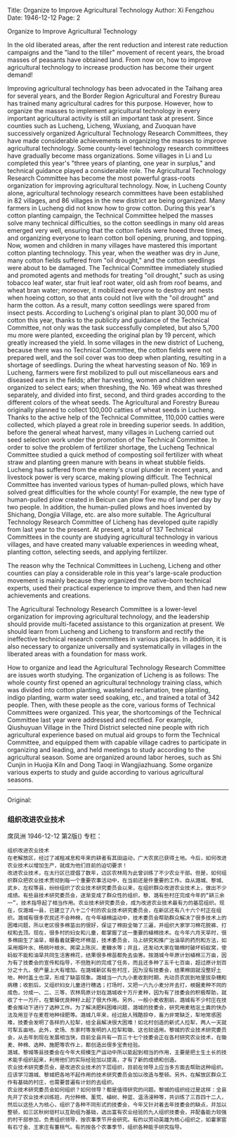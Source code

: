 Title: Organize to Improve Agricultural Technology
Author: Xi Fengzhou
Date: 1946-12-12
Page: 2

Organize to Improve Agricultural Technology

In the old liberated areas, after the rent reduction and interest rate reduction campaigns and the "land to the tiller" movement of recent years, the broad masses of peasants have obtained land. From now on, how to improve agricultural technology to increase production has become their urgent demand!

Improving agricultural technology has been advocated in the Taihang area for several years, and the Border Region Agricultural and Forestry Bureau has trained many agricultural cadres for this purpose. However, how to organize the masses to implement agricultural technology in every important agricultural activity is still an important task at present. Since counties such as Lucheng, Licheng, Wuxiang, and Zuoquan have successively organized Agricultural Technology Research Committees, they have made considerable achievements in organizing the masses to improve agricultural technology. Some county-level technology research committees have gradually become mass organizations. Some villages in Li and Lu completed this year's "three years of planting, one year in surplus," and technical guidance played a considerable role. The Agricultural Technology Research Committee has become the most powerful grass-roots organization for improving agricultural technology. Now, in Lucheng County alone, agricultural technology research committees have been established in 82 villages, and 86 villages in the new district are being organized. Many farmers in Lucheng did not know how to grow cotton. During this year's cotton planting campaign, the Technical Committee helped the masses solve many technical difficulties, so the cotton seedlings in many old areas emerged very well, ensuring that the cotton fields were hoeed three times, and organizing everyone to learn cotton boll opening, pruning, and topping. Now, women and children in many villages have mastered this important cotton planting technology. This year, when the weather was dry in June, many cotton fields suffered from "oil drought," and the cotton seedlings were about to be damaged. The Technical Committee immediately studied and promoted agents and methods for treating "oil drought," such as using tobacco leaf water, star fruit leaf root water, old ash from roof beams, and wheat bran water; moreover, it mobilized everyone to destroy ant nests when hoeing cotton, so that ants could not live with the "oil drought" and harm the cotton. As a result, many cotton seedlings were spared from insect pests. According to Lucheng's original plan to plant 30,000 mu of cotton this year, thanks to the publicity and guidance of the Technical Committee, not only was the task successfully completed, but also 5,700 mu more were planted, exceeding the original plan by 19 percent, which greatly increased the yield. In some villages in the new district of Lucheng, because there was no Technical Committee, the cotton fields were not prepared well, and the soil cover was too deep when planting, resulting in a shortage of seedlings. During the wheat harvesting season of No. 169 in Lucheng, farmers were first mobilized to pull out miscellaneous ears and diseased ears in the fields; after harvesting, women and children were organized to select ears; when threshing, the No. 169 wheat was threshed separately, and divided into first, second, and third grades according to the different colors of the wheat seeds. The Agricultural and Forestry Bureau originally planned to collect 100,000 catties of wheat seeds in Lucheng. Thanks to the active help of the Technical Committee, 110,000 catties were collected, which played a great role in breeding superior seeds. In addition, before the general wheat harvest, many villages in Lucheng carried out seed selection work under the promotion of the Technical Committee. In order to solve the problem of fertilizer shortage, the Lucheng Technical Committee studied a quick method of composting soil fertilizer with wheat straw and planting green manure with beans in wheat stubble fields. Lucheng has suffered from the enemy's cruel plunder in recent years, and livestock power is very scarce, making plowing difficult. The Technical Committee has invented various types of human-pulled plows, which have solved great difficulties for the whole county! For example, the new type of human-pulled plow created in Beicun can plow five mu of land per day by two people. In addition, the human-pulled plows and hoes invented by Shichang, Dongjia Village, etc. are also more suitable. The Agricultural Technology Research Committee of Licheng has developed quite rapidly from last year to the present. At present, a total of 137 Technical Committees in the county are studying agricultural technology in various villages, and have created many valuable experiences in weeding wheat, planting cotton, selecting seeds, and applying fertilizer.

The reason why the Technical Committees in Lucheng, Licheng and other counties can play a considerable role in this year's large-scale production movement is mainly because they organized the native-born technical experts, used their practical experience to improve them, and then had new achievements and creations.

The Agricultural Technology Research Committee is a lower-level organization for improving agricultural technology, and the leadership should provide multi-faceted assistance to this organization at present. We should learn from Lucheng and Licheng to transform and rectify the ineffective technical research committees in various places. In addition, it is also necessary to organize universally and systematically in villages in the liberated areas with a foundation for mass work.

How to organize and lead the Agricultural Technology Research Committee are issues worth studying. The organization of Licheng is as follows: The whole county first opened an agricultural technology training class, which was divided into cotton planting, wasteland reclamation, tree planting, indigo planting, warm water seed soaking, etc., and trained a total of 342 people. Then, with these people as the core, various forms of Technical Committees were organized. This year, the shortcomings of the Technical Committee last year were addressed and rectified. For example, Qiushuyuan Village in the Third District selected nine people with rich agricultural experience based on mutual aid groups to form the Technical Committee, and equipped them with capable village cadres to participate in organizing and leading, and held meetings to study according to the agricultural season. Some are organized around labor heroes, such as Shi Cunjin in Huojia Kiln and Dong Taoqi in Wangjiazhuang. Some organize various experts to study and guide according to various agricultural seasons.



<hr /> 

Original: 


### 组织改进农业技术
席凤洲
1946-12-12
第2版()
专栏：

    组织改进农业技术
    在老解放区，经过了减租减息和年来的耕者有其田运动，广大农民已获得土地。今后，如何改进农业技术以增加生产，就成为他们目前的迫切要求！
    改进农业技术，在太行区已提倡了数年，边区农林局为此曾训练了不少农业干部。但是，如何组织群众把农业技术贯彻到每一个重要农事活动中，在当前还是件重要的工作。自从潞城、黎城、武乡、左权等县，纷纷组织了农业技术研究委员会以来，在组织群众改进农业技术上，做出不少成绩。有些县技术研究委员会，逐渐变成了群众性的组织，黎、潞有些村庄完成今年的“耕三余一”，技术指导起了相当作用。农业技术研究委员会，成为改进农业技术最有力的基层组织。现在，仅潞城一县，已建立了八十二个村的农业技术研究委员会，在新区还有八十六个村正在组织。潞城有很多农民还不会种棉，在今年植棉运动中，技术委员会帮助群众解决了很多技术上的困难问题，所以老区很多棉苗出的很好，保证了棉田全锄了三遍，并组织大家学习棉花脱裤、打杈和去顶。现在，很多村的妇女和儿童，都掌握了这一重要的植棉技术。在今年六月天旱时，很多棉田生了油旱，眼看着就要吃坏棉苗，技术委员会，马上研究和推广治油旱的药剂和方法，如采用烟叶水、杨桃叶根水、房梁上陈灰、麦糠水等；并且，还发动大家在锄棉时破坏蚂蚁窝，使蚂蚁不能和油旱共同生活害棉花，结果很多棉苗都免去虫害。按潞城今年原计划植棉三万亩，因为有了技委会的宣传和指导，不但胜利的完成了任务，而且还多种了五千七百亩，超过原计划百分之十九，使产量上大有增加。在潞城新区有些村庄，因为没有技委会，结果棉田就没整好土地，种时盖土也深，形成了缺苗现象。潞城当一六九小麦收割时期，先动员农民到地里拔杂穗和病穗；收割后，又组织妇女儿童进行穗选；打场时，又把一六九小麦分开去打，根据麦种不同的成色，分成一、二、三等，农林局原计划在潞城收十万斤麦种，因为有了技委会的积极帮助，就收了十一万斤，在繁殖优良种籽上起了很大作用。另外，一般小麦收割前，潞城有不少村庄在技委会推动下进行了选种工作。为了解决肥料困难问题，潞城的技委会，研究用麦秸沤土粪的快办法及用豆子在麦茬地种绿肥等。潞城几年来，经过敌人残酷掠夺，畜力非常缺乏，犁地常感困难，技委会发明了各样的人拉犁，给全县解决很大困难！如北村创造的新式人拉犁，两人一天就可犁五亩地。此外，史场、东家村等发明的人拉犁和锄、这也较适用。黎城的农业技术研究委员会，从去年到现在发展相当快，目前全县共有一百三十七个技委会正在各村研究农业技术，在锄麦、种棉、选种、施肥等农作上，都创造出很多宝贵经验。
    潞城、黎城等县技委会在今年大规模生产运动中所以能起到相当的作用，主要是把土生土长的技术能手组织起来，利用他们的实际经验加以提高，才有了新的成绩和创造。
    农业技术研究委员会，是改进农业技术的下层组织，目前在领导上应当多方面去帮助这种组织。应该学习潞城、黎城把各地不起作用的技术研究委员会加以改造与整顿。另外，在解放区群众工作有基础的村庄，也需要普遍有计划的去组织。
    农业技术研究委员会如何组织？如何领导？都是值得研究的问题。黎城的组织经过是这样：全县先开了农业技术训练班，内分种棉、薰荒、植树、种蓝、温汤浸种等，共训练了三百四十二人，然后以这些人为核心，组织了各种不同形式的技委会，今年又针对着去年技委会的缺点，并加以整顿，如三区秋树垣村以互助组为基础，选出富有农业经验的九人组织技委会，并配备能力较强的村干部参加，负责组织领导，按农事季节开会研究。有的以劳动英雄为核心组织之，如霍家窑有石寸金、王家庄有董桃气。有的按各个农事季节，组织各种能手研究指导。
